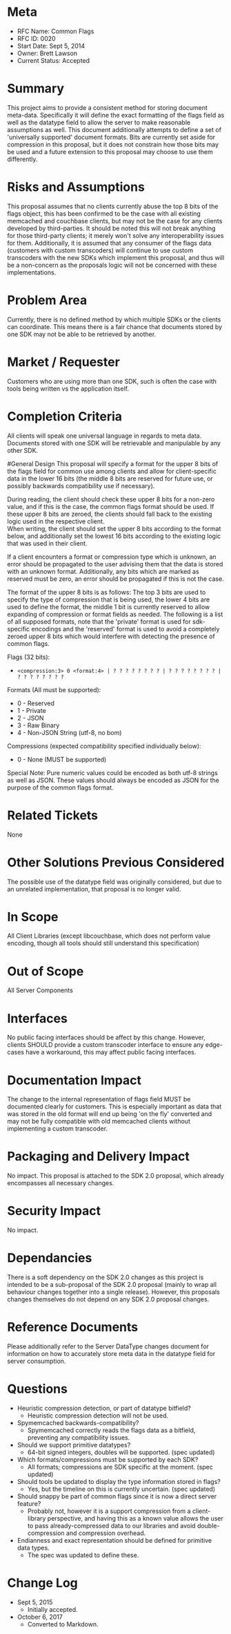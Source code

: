 # Meta

 - RFC Name: Common Flags
 - RFC ID: 0020
 - Start Date: Sept 5, 2014
 - Owner: Brett Lawson
 - Current Status: Accepted

# Summary
This project aims to provide a consistent method for storing document meta-data.  Specifically it will define the exact formatting of the flags field as well as the datatype field to allow the server to make reasonable assumptions as well.  This document additionally attempts to define a set of 'universally supported' document formats. Bits are currently set aside for compression in this proposal, but it does not constrain how those bits may be used and a future extension to this proposal may choose to use them differently.

# Risks and Assumptions
This proposal assumes that no clients currently abuse the top 8 bits of the flags object, this has been confirmed to be the case with all existing memcached and couchbase clients, but may not be the case for any clients developed by third-parties. It should be noted this will not break anything for those third-party clients; it merely won't solve any interoperability issues for them.  Additionally, it is assumed that any consumer of the flags data (customers with custom transcoders) will continue to use custom transcoders with the new SDKs which implement this proposal, and thus will be a non-concern as the proposals logic will not be concerned with these implementations.

# Problem Area
Currently, there is no defined method by which multiple SDKs or the clients can coordinate.  This means there is a fair chance that documents stored by one SDK may not be able to be retrieved by another.

# Market / Requester
Customers who are using more than one SDK, such is often the case with tools being written vs the application itself.

# Completion Criteria
All clients will speak one universal language in regards to meta data.  Documents stored with one SDK will be retrievable and manipulable by any other SDK.

#General Design
This proposal will specify a format for the upper 8 bits of the flags field for common use among clients and allow for client-specific data in the lower 16 bits (the middle 8 bits are reserved for future use, or possibly backwards compatibility use if necessary).

During reading, the client should check these upper 8 bits for a non-zero value, and if this is the case, the common flags format should be used.  If these upper 8 bits are zeroed, the clients should fall back to the existing logic used in the respective client.  
When writing, the client should set the upper 8 bits according to the format below, and additionally set the lowest 16 bits according to the existing logic that was used in their client.

If a client encounters a format or compression type which is unknown, an error should be propagated to the user advising them that the data is stored with an unknown format.  Additionally, any bits which are marked as reserved must be zero, an error should be propagated if this is not the case.

The format of the upper 8 bits is as follows:
The top 3 bits are used to specify the type of compression that is being used, the lower 4 bits are used to define the format, the middle 1 bit is currently reserved to allow expanding of compression or format fields as needed.  The following is a list of all supposed formats, note that the 'private' format is used for sdk-specific encodings and the 'reserved' format is used to avoid a completely zeroed upper 8 bits which would interfere with detecting the presence of common flags.

Flags (32 bits):

- `<compression:3> 0 <format:4> | ? ? ? ? ? ? ? ? | ? ? ? ? ? ? ? ? | ? ? ? ? ? ? ? ?`

Formats (All must be supported):

 - 0 - Reserved
 - 1 - Private
 - 2 - JSON
 - 3 - Raw Binary
 - 4 - Non-JSON String (utf-8, no bom)

Compressions (expected compatibility specified individually below):

 - 0 - None (MUST be supported)

Special Note: Pure numeric values could be encoded as both utf-8 strings as well as JSON.  These values should always be encoded as JSON for the purpose of the common flags format.

# Related Tickets
None

# Other Solutions Previous Considered
The possible use of the datatype field was originally considered, but due to an unrelated implementation, that proposal is no longer valid.

# In Scope
All Client Libraries (except libcouchbase, which does not perform value encoding, though all tools should still understand this specification)

# Out of Scope
All Server Components

# Interfaces
No public facing interfaces should be affect by this change.  However, clients SHOULD provide a custom transcoder interface to ensure any edge-cases have a workaround, this may affect public facing interfaces.

# Documentation Impact
The change to the internal representation of flags field MUST be documented clearly for customers.  This is especially important as data that was stored in the old format will end up being 'on the fly' converted and may not be fully compatible with old memcached clients without implementing a custom transcoder.

# Packaging and Delivery Impact
No impact.  This proposal is attached to the SDK 2.0 proposal, which already encompasses all necessary changes.

# Security Impact
No impact.

# Dependancies
There is a soft dependency on the SDK 2.0 changes as this project is intended to be a sub-proposal of the SDK 2.0 proposal (mainly to wrap all behaviour changes together into a single release).  However, this proposals changes themselves do not depend on any SDK 2.0 proposal changes.

# Reference Documents
Please additionally refer to the Server DataType changes document for information on how to accurately store meta data in the datatype field for server consumption.

# Questions
 - Heuristic compression detection, or part of datatype bitfield?
   - Heuristic compression detection will not be used.
 - Spymemcached backwards-compatibility?
   - Spymemcached correctly reads the flags data as a bitfield, preventing any compatibility issues.
 - Should we support primitive datatypes?
   - 64-bit signed integers, doubles will be supported.  (spec updated)
 - Which formats/compressions must be supported by each SDK?
   - All formats; compressions are SDK specific at the moment.  (spec updated)
 - Should tools be updated to display the type information stored in flags?
   - Yes, but the timeline on this is currently uncertain.  (spec updated)
 - Should snappy be part of common flags since it is now a direct server feature?
   - Probably not, however it is a support compression from a client-library perspective, and having this as a known value allows the user to pass already-compressed data to our libraries and avoid double-compression and compression overhead.
 - Endianness and exact representation should be defined for primitive data types.
   - The spec was updated to define these.


# Change Log
 - Sept 5, 2015
   - Initially accepted.
 - October 6, 2017
 	- Converted to Markdown.
